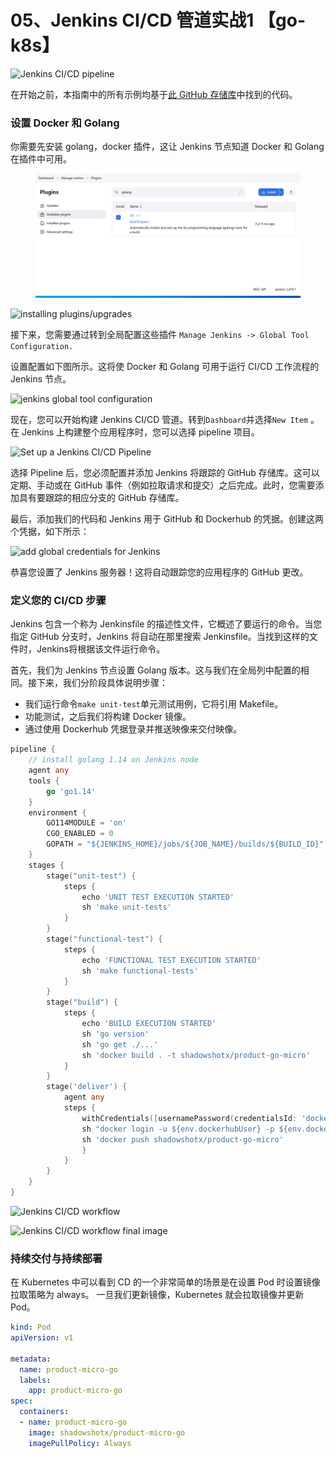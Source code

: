 # 05、Jenkins CI/CD 管道实战1 【go-k8s】

![Jenkins CI/CD pipeline](https://mattermost.com/wp-content/uploads/2022/04/04_Jenkins_CI_CD@2x.webp)

在开始之前，本指南中的所有示例均基于[此 GitHub 存储库](https://github.com/shadowshot-x/micro-product-go/tree/Testing-CICD)中找到的代码。

### 设置 Docker 和 Golang&#x20;

你需要先安装 golang，docker  插件，这让 Jenkins 节点知道 Docker 和 Golang 在插件中可用。

<figure><img src="../../.gitbook/assets/2b04b6b18327a9e9e5cccbe102842f4.png" alt=""><figcaption></figcaption></figure>

![installing plugins/upgrades](https://mattermost.com/wp-content/uploads/2022/04/image2-1-1024x446.webp)

接下来，您需要通过转到全局配置这些插件 `Manage Jenkins -> Global Tool Configuration.`

设置配置如下图所示。这将使 Docker 和 Golang 可用于运行 CI/CD 工作流程的 Jenkins 节点。

![jenkins global tool configuration](https://mattermost.com/wp-content/uploads/2022/04/image5-1-1024x628.webp)

现在，您可以开始构建 Jenkins CI/CD 管道。转到`Dashboard`并选择`New Item` 。在 Jenkins 上构建整个应用程序时，您可以选择 pipeline 项目。

![Set up a Jenkins CI/CD Pipeline](https://mattermost.com/wp-content/uploads/2022/04/image4-1-1024x664.webp)

选择 Pipeline 后，您必须配置并添加 Jenkins 将跟踪的 GitHub 存储库。这可以定期、手动或在 GitHub 事件（例如拉取请求和提交）之后完成。此时，您需要添加具有要跟踪的相应分支的 GitHub 存储库。

最后，添加我们的代码和 Jenkins 用于 GitHub 和 Dockerhub 的凭据。创建这两个凭据，如下所示：

![add global credentials for Jenkins](https://mattermost.com/wp-content/uploads/2022/04/image7-1024x601.webp)

恭喜您设置了 Jenkins 服务器！这将自动跟踪您的应用程序的 GitHub 更改。

### &#x20;定义您的 CI/CD 步骤

Jenkins 包含一个称为 Jenkinsfile 的描述性文件，它概述了要运行的命令。当您指定 GitHub 分支时，Jenkins 将自动在那里搜索 Jenkinsfile。当找到这样的文件时，Jenkins将根据该文件运行命令。

首先，我们为 Jenkins 节点设置 Golang 版本。这与我们在全局列中配置的相同。接下来，我们分阶段具体说明步骤：

* 我们运行命令`make unit-test`单元测试用例，它将引用 Makefile。
* 功能测试，之后我们将构建 Docker 镜像。
* 通过使用 Dockerhub 凭据登录并推送映像来交付映像。

```go
pipeline {
    // install golang 1.14 on Jenkins node
    agent any
    tools {
        go 'go1.14'
    }
    environment {
        GO114MODULE = 'on'
        CGO_ENABLED = 0 
        GOPATH = "${JENKINS_HOME}/jobs/${JOB_NAME}/builds/${BUILD_ID}"
    }
    stages {
        stage("unit-test") {
            steps {
                echo 'UNIT TEST EXECUTION STARTED'
                sh 'make unit-tests'
            }
        }
        stage("functional-test") {
            steps {
                echo 'FUNCTIONAL TEST EXECUTION STARTED'
                sh 'make functional-tests'
            }
        }
        stage("build") {
            steps {
                echo 'BUILD EXECUTION STARTED'
                sh 'go version'
                sh 'go get ./...'
                sh 'docker build . -t shadowshotx/product-go-micro'
            }
        }
        stage('deliver') {
            agent any
            steps {
                withCredentials([usernamePassword(credentialsId: 'dockerhub', passwordVariable: 'dockerhubPassword', usernameVariable: 'dockerhubUser')]) {
                sh "docker login -u ${env.dockerhubUser} -p ${env.dockerhubPassword}"
                sh 'docker push shadowshotx/product-go-micro'
                }
            }
        }
    }
}
```

![Jenkins CI/CD workflow](https://mattermost.com/wp-content/uploads/2022/04/image6-1024x467.webp)

![Jenkins CI/CD workflow final image](https://mattermost.com/wp-content/uploads/2022/04/image8-1024x668.webp)

### 持续交付与持续部署

在 Kubernetes 中可以看到 CD 的一个非常简单的场景是在设置 Pod 时设置镜像拉取策略为 always。 一旦我们更新镜像，Kubernetes 就会拉取镜像并更新 Pod。

```yaml
kind: Pod
apiVersion: v1

metadata:
  name: product-micro-go
  labels:
    app: product-micro-go
spec:
  containers:
  - name: product-micro-go
    image: shadowshotx/product-micro-go
    imagePullPolicy: Always
```


